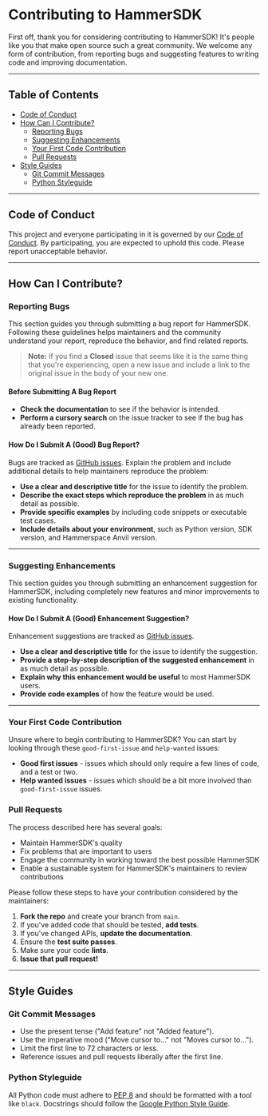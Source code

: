 # Contributing to HammerSDK

First off, thank you for considering contributing to HammerSDK! It's people like you that make open source such a great community. We welcome any form of contribution, from reporting bugs and suggesting features to writing code and improving documentation.

---

## Table of Contents

- [Code of Conduct](#code-of-conduct)
- [How Can I Contribute?](#how-can-i-contribute)
  - [Reporting Bugs](#reporting-bugs)
  - [Suggesting Enhancements](#suggesting-enhancements)
  - [Your First Code Contribution](#your-first-code-contribution)
  - [Pull Requests](#pull-requests)
- [Style Guides](#style-guides)
  - [Git Commit Messages](#git-commit-messages)
  - [Python Styleguide](#python-styleguide)

---

## Code of Conduct

This project and everyone participating in it is governed by our [Code of Conduct](CODE_OF_CONDUCT.md). By participating, you are expected to uphold this code. Please report unacceptable behavior.

---

## How Can I Contribute?

### Reporting Bugs

This section guides you through submitting a bug report for HammerSDK. Following these guidelines helps maintainers and the community understand your report, reproduce the behavior, and find related reports.

> **Note:** If you find a **Closed** issue that seems like it is the same thing that you're experiencing, open a new issue and include a link to the original issue in the body of your new one.

#### Before Submitting A Bug Report

- **Check the documentation** to see if the behavior is intended.
- **Perform a cursory search** on the issue tracker to see if the bug has already been reported.

#### How Do I Submit A (Good) Bug Report?

Bugs are tracked as [GitHub issues](https://github.com/hammerspace-solutions/hammersdk/issues). Explain the problem and include additional details to help maintainers reproduce the problem:

- **Use a clear and descriptive title** for the issue to identify the problem.
- **Describe the exact steps which reproduce the problem** in as much detail as possible.
- **Provide specific examples** by including code snippets or executable test cases.
- **Include details about your environment**, such as Python version, SDK version, and Hammerspace Anvil version.

---

### Suggesting Enhancements

This section guides you through submitting an enhancement suggestion for HammerSDK, including completely new features and minor improvements to existing functionality.

#### How Do I Submit A (Good) Enhancement Suggestion?

Enhancement suggestions are tracked as [GitHub issues](https://github.com/hammerspace-solutions/hammersdk/issues).

- **Use a clear and descriptive title** for the issue to identify the suggestion.
- **Provide a step-by-step description of the suggested enhancement** in as much detail as possible.
- **Explain why this enhancement would be useful** to most HammerSDK users.
- **Provide code examples** of how the feature would be used.

---

### Your First Code Contribution

Unsure where to begin contributing to HammerSDK? You can start by looking through these `good-first-issue` and `help-wanted` issues:

- **Good first issues** - issues which should only require a few lines of code, and a test or two.
- **Help wanted issues** - issues which should be a bit more involved than `good-first-issue` issues.

### Pull Requests

The process described here has several goals:

- Maintain HammerSDK's quality
- Fix problems that are important to users
- Engage the community in working toward the best possible HammerSDK
- Enable a sustainable system for HammerSDK's maintainers to review contributions

Please follow these steps to have your contribution considered by the maintainers:

1.  **Fork the repo** and create your branch from `main`.
2.  If you've added code that should be tested, **add tests**.
3.  If you've changed APIs, **update the documentation**.
4.  Ensure the **test suite passes**.
5.  Make sure your code **lints**.
6.  **Issue that pull request!**

---

## Style Guides

### Git Commit Messages

- Use the present tense ("Add feature" not "Added feature").
- Use the imperative mood ("Move cursor to..." not "Moves cursor to...").
- Limit the first line to 72 characters or less.
- Reference issues and pull requests liberally after the first line.

### Python Styleguide

All Python code must adhere to [PEP 8](https://www.python.org/dev/peps/pep-0008/) and should be formatted with a tool like `black`. Docstrings should follow the [Google Python Style Guide](https://google.github.io/styleguide/pyguide.html#3.8-comments-and-docstrings).
